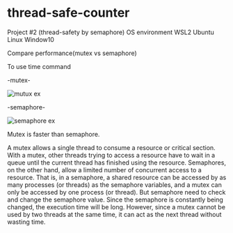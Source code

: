 # thread-safe-counter

Project #2 (thread-safety by semaphore)
OS environment WSL2 Ubuntu Linux Window10

Compare performance(mutex vs semaphore)


To use time command

-mutex-
  
![mutux ex](https://user-images.githubusercontent.com/84024206/121779078-e1661100-cbd4-11eb-86d2-783771202e23.JPG)

-semaphore-

![semaphore ex](https://user-images.githubusercontent.com/84024206/121779204-7ec14500-cbd5-11eb-96c1-ad5c7c8fc8f3.JPG)

Mutex is faster than semaphore.

A mutex allows a single thread to consume a resource or critical section. With a mutex, other threads trying to access a resource have to wait in a queue until the current thread has finished using the resource. Semaphores, on the other hand, allow a limited number of concurrent access to a resource. That is, in a semaphore, a shared resource can be accessed by as many processes (or threads) as the semaphore variables, and a mutex can only be accessed by one process (or thread). But semaphore need to check and change the semaphore value. Since the semaphore is constantly being changed, the execution time will be long. However, since a mutex cannot be used by two threads at the same time, it can act as the next thread without wasting time.

